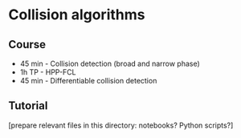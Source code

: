 # Collision algorithms

## Course

* 45 min - Collision detection (broad and narrow phase)
* 1h TP - HPP-FCL
* 45 min - Differentiable collision detection

## Tutorial

[prepare relevant files in this directory: notebooks? Python scripts?]
